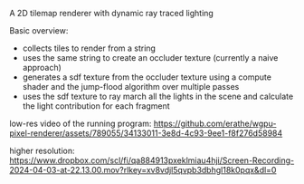 A 2D tilemap renderer with dynamic ray traced lighting

Basic overview:
- collects tiles to render from a string
- uses the same string to create an occluder texture (currently a naive approach)
- generates a sdf texture from the occluder texture using a compute shader and the jump-flood algorithm over multiple passes
- uses the sdf texture to ray march all the lights in the scene and calculate the light contribution for each fragment

low-res video of the running program:
https://github.com/erathe/wgpu-pixel-renderer/assets/789055/34133011-3e8d-4c93-9ee1-f8f276d58984

higher resolution:
https://www.dropbox.com/scl/fi/qa884913pxeklmiau4hji/Screen-Recording-2024-04-03-at-22.13.00.mov?rlkey=xv8vdjl5qvpb3dbhgl18k0pqx&dl=0
